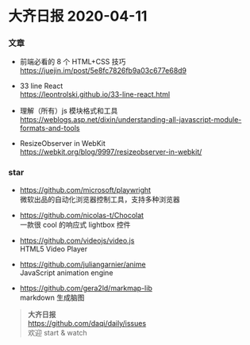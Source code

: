 # 大齐日报 2020-04-11

### 文章

- 前端必看的 8 个 HTML+CSS 技巧  
  https://juejin.im/post/5e8fc7826fb9a03c677e68d9

- 33 line React  
  https://leontrolski.github.io/33-line-react.html

- 理解（所有）js 模块格式和工具  
  https://weblogs.asp.net/dixin/understanding-all-javascript-module-formats-and-tools

- ResizeObserver in WebKit  
  https://webkit.org/blog/9997/resizeobserver-in-webkit/

### star

- https://github.com/microsoft/playwright  
  微软出品的自动化浏览器控制工具，支持多种浏览器

- https://github.com/nicolas-t/Chocolat  
  一款很 cool 的响应式 lightbox 控件

- https://github.com/videojs/video.js  
  HTML5 Video Player

- https://github.com/juliangarnier/anime  
  JavaScript animation engine

- https://github.com/gera2ld/markmap-lib  
  markdown 生成脑图

> **大齐日报**  
> https://github.com/daqi/daily/issues  
> 欢迎 start & watch

